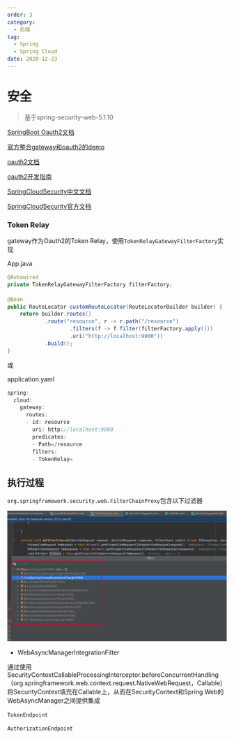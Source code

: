 ```yaml
---
order: 3
category:
  - 后端
tag:
  - Spring
  - Spring Cloud
date: 2020-12-23
---
```

# 安全

> 基于spring-security-web-5.1.10












[SpringBoot Oauth2文档](https://docs.spring.io/spring-boot/docs/current/reference/html/spring-boot-features.html#boot-features-security-oauth2)

[官方整合gateway和oauth2的demo](https://github.com/spring-cloud-samples/sample-gateway-oauth2login/blob/master/gateway/src/main/java/sample/GatewayApplication.java)

[oauth2文档](https://projects.spring.io/spring-security-oauth/docs/Home.html)

[oauth2开发指南](https://projects.spring.io/spring-security-oauth/docs/oauth2.html)

[SpringCloudSecurity中文文档](https://www.springcloud.cc/spring-cloud-greenwich.html#_spring_cloud_security)

[SpringCloudSecurity官方文档](https://docs.spring.io/spring-cloud-security/docs/2.2.4.RELEASE/reference/html/)

### Token Relay

gateway作为Oauth2的Token Relay，使用`TokenRelayGatewayFilterFactory`实现

App.java

~~~ java
@Autowired
private TokenRelayGatewayFilterFactory filterFactory;

@Bean
public RouteLocator customRouteLocator(RouteLocatorBuilder builder) {
    return builder.routes()
            .route("resource", r -> r.path("/resource")
                    .filters(f -> f.filter(filterFactory.apply()))
                    .uri("http://localhost:9000"))
            .build();
}
~~~


或

application.yaml

~~~ java
spring:
  cloud:
    gateway:
      routes:
      - id: resource
        uri: http://localhost:9000
        predicates:
        - Path=/resource
        filters:
        - TokenRelay=
~~~



## 执行过程

`org.springframework.security.web.FilterChainProxy`包含以下过滤器

![FilterChainProxy](images/img_18.png)

- WebAsyncManagerIntegrationFilter

通过使用SecurityContextCallableProcessingInterceptor.beforeConcurrentHandling（org.springframework.web.context.request.NativeWebRequest，Callable）将SecurityContext填充在Callable上，从而在SecurityContext和Spring Web的WebAsyncManager之间提供集成




`TokenEndpoint`



`AuthorizationEndpoint`